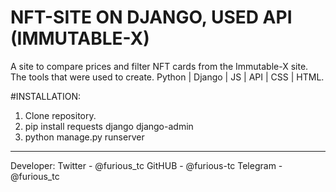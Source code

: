 # NFT-SITE ON DJANGO, USED API  (IMMUTABLE-X)

A site to compare prices and filter NFT cards from the Immutable-X site. The tools that were used to create. Python | Django | JS | API | CSS | HTML.

#INSTALLATION:
1) Clone repository.
2) pip install requests django django-admin
3) python manage.py runserver


------------------------------------------------
Developer:
Twitter - @furious_tc
GitHUB - @furious-tc
Telegram - @furious_tc
